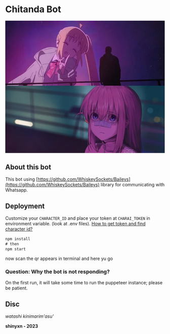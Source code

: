 # Chitanda Bot
![pov: you](image.png)

## About this bot
This bot using [https://github.com/WhiskeySockets/Baileys](https://github.com/WhiskeySockets/Baileys) library for communicating with Whatsapp.

## Deployment
Customize your `CHARACTER_ID` and place your token at `CHARAI_TOKEN` in environment variable. (look at .env files). 
[How to get token and find character id?](https://github.com/realcoloride/node_characterai#using-an-access-token)

```
npm install
# then
npm start
```
now scan the qr appears in terminal and here yu go

### Question: Why the bot is not responding?
On the first run, it will take some time to run the puppeteer instance; please be patient.

## Disc
_watashi kinimarim'asu'_

**shinyxn - 2023**
